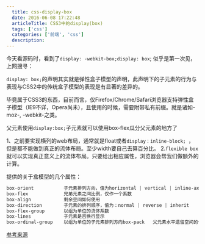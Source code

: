 ```yaml
---
  title: css-display-box
  date: 2016-06-08 17:22:48
  articleTitle: CSS3中的display(box)
  tags: ['css']
  categories: ['前端', 'css']
  description:
---
```



今天看源码时，看到了`display: -webkit-box;display: box`; 似乎是第一次见，
上网搜寻：

`display: box;`的声明其实就是弹性盒子模型的声明，此声明下的子元素的行为与表现与CSS2中的传统盒子模型的表现是有显著的差异的。

毕竟属于CSS3的东西，目前而言，仅Firefox/Chrome/Safari浏览器支持弹性盒子模型（IE9不详，Opera尚未），且使用的时候，需要附带私有前缀。就是诸如-moz-, -webkit-之类。

父元素使用`display:box;`子元素就可以使用box-flex瓜分父元素的地方了

1、之前要实现横列的web布局，通常就是float或者`display：inline-block; `，但是都不能做到真正的流体布局。至少width要自己去算百分比。
2.`flexible box`就可以实现真正意义上的流体布局。只要给出相应属性，浏览器会帮我们做额外的计算。

提供的关于盒模型的几个属性：
```css
box-orient           子元素排列方向，值为horizontal | vertical | inline-axis | block-axis | inherit
box-flex             兄弟元素之间比例，仅作一个系数
box-align            剩余空间如何使用
box-direction        子元素的排列顺序，值为：normal | reverse | inherit
box-flex-group       以组为单位的流体系数
box-lines            子元素是否换行显示
box-ordinal-group    以组为单位的子元素排列方向box-pack   父元素水平遗留空间的使用
```

[参考来源](http://www.zhangxinxu.com/wordpress/2010/12/css-box-flex%E5%B1%9E%E6%80%A7%EF%BC%8C%E7%84%B6%E5%90%8E%E5%BC%B9%E6%80%A7%E7%9B%92%E5%AD%90%E6%A8%A1%E5%9E%8B%E7%AE%80%E4%BB%8B/)


